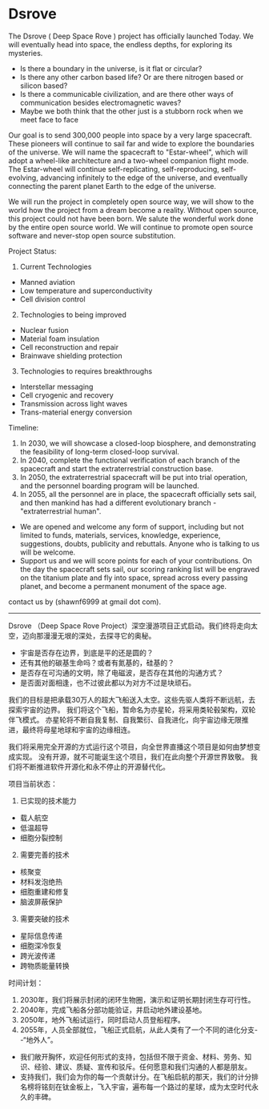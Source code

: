 # Dsrove
The Dsrove ( Deep Space Rove ) project has officially launched Today. We will eventually head into space, the endless depths, for  exploring its mysteries.
* Is there a boundary in the universe, is it flat or circular?
* Is there any other carbon based life? Or are there nitrogen based or silicon based?
* Is there a communicable civilization, and are there other ways of communication besides electromagnetic waves?
* Maybe we both think that the other just is a stubborn rock when we meet face to face

Our goal is to send 300,000 people into space by a very large spacecraft. These pioneers will continue to sail far and wide to explore the boundaries of the universe.
We will name the spacecraft to "Estar-wheel", which will adopt a wheel-like architecture and a two-wheel companion flight mode.
The Estar-wheel will continue self-replicating, self-reproducing, self-evolving, advancing infinitely to the edge of the universe, and eventually connecting the parent planet Earth to the edge of the universe.

We will run the project in completely open source way, we will show to the world how the project from a dream become a reality.
Without open source, this project could not have been born. We salute the wonderful work done by the entire open source world. 
We will continue to promote open source software and never-stop open source substitution.

Project Status:
1. Current Technologies
* Manned aviation
* Low temperature and superconductivity
* Cell division control

2. Technologies to being improved
* Nuclear fusion
* Material foam insulation
* Cell reconstruction and repair
* Brainwave shielding protection

3. Technologies to requires breakthroughs
* Interstellar messaging
* Cell cryogenic and recovery
* Transmission across light waves
* Trans-material energy conversion

Timeline:
1. In 2030, we will showcase a closed-loop biosphere, and demonstrating the feasibility of long-term closed-loop survival.
2. In 2040, complete the functional verification of each branch of the spacecraft and start the extraterrestrial construction base.
3. In 2050, the extraterrestrial spacecraft will be put into trial operation, and the personnel boarding program will be launched.
4. In 2055, all the personnel are in place, the spacecraft officially sets sail, and then mankind has had a different evolutionary branch - "extraterrestrial human".

* We are opened and welcome any form of support, including but not limited to funds, materials, services, knowledge, experience, suggestions, doubts, publicity and rebuttals. Anyone who is talking to us will be welcome.
* Support us and we will score points for each of your contributions. On the day the spacecraft sets sail, our scoring ranking list will be engraved on the titanium plate and fly into space, spread across every passing planet, and become a permanent monument of the space age.

contact us by (shawnf6999 at gmail dot com).

----

Dsrove （Deep Space Rove Project）深空漫游项目正式启动。我们终将走向太空，迈向那漫漫无垠的深处，去探寻它的奥秘。
* 宇宙是否存在边界，到底是平的还是圆的？
* 还有其他的碳基生命吗？或者有氮基的，硅基的？
* 是否存在可沟通的文明，除了电磁波，是否存在其他的沟通方式？
* 是否面对面相逢，也不过彼此都以为对方不过是块顽石。

我们的目标是把承载30万人的超大飞船送入太空。这些先驱人类将不断远航，去探索宇宙的边界。
我们将这个飞船，暂命名为亦星轮，将采用类轮毂架构，双轮伴飞模式。
亦星轮将不断自我复制、自我繁衍、自我进化，向宇宙边缘无限推进，最终将母星地球和宇宙的边缘相连。

我们将采用完全开源的方式运行这个项目，向全世界直播这个项目是如何由梦想变成实现。
没有开源，就不可能诞生这个项目，我们在此向整个开源世界致敬。
我们将不断推进软件开源化和永不停止的开源替代化。

项目当前状态：
1. 已实现的技术能力
* 载人航空
* 低温超导
* 细胞分裂控制

2. 需要完善的技术
* 核聚变
* 材料发泡绝热
* 细胞重建和修复
* 脑波屏蔽保护

3. 需要突破的技术
* 星际信息传递
* 细胞深冷恢复
* 跨光波传递
* 跨物质能量转换

时间计划：
1. 2030年，我们将展示封闭的闭环生物圈，演示和证明长期封闭生存可行性。
2. 2040年，完成飞船各分部功能验证，并启动地外建设基地。
3. 2050年，地外飞船试运行，同时启动人员登船程序。
4. 2055年，人员全部就位，飞船正式启航，从此人类有了一个不同的进化分支--“地外人”。

* 我们敞开胸怀，欢迎任何形式的支持，包括但不限于资金、材料、劳务、知识、经验、建议、质疑、宣传和驳斥。任何愿意和我们沟通的人都是朋友。
* 支持我们，我们会为你的每一个贡献计分。在飞船启航的那天，我们的计分排名榜将铭刻在钛金板上，飞入宇宙，遍布每一个路过的星球，成为太空时代永久的丰碑。

